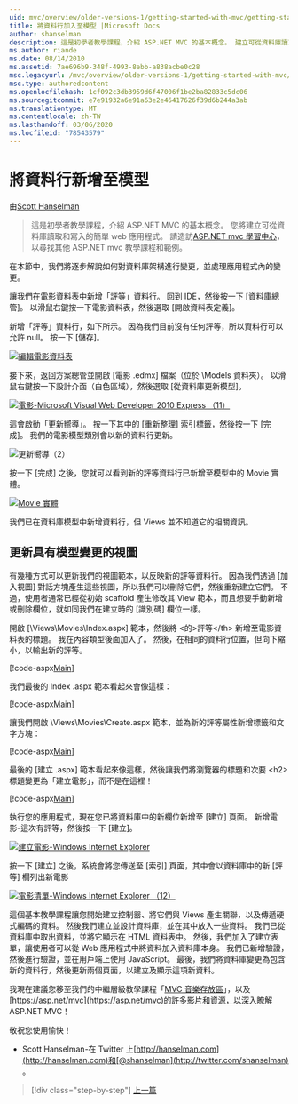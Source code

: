 ```yaml
---
uid: mvc/overview/older-versions-1/getting-started-with-mvc/getting-started-with-mvc-part8
title: 將資料行加入至模型 |Microsoft Docs
author: shanselman
description: 這是初學者教學課程，介紹 ASP.NET MVC 的基本概念。 建立可從資料庫讀取和寫入的簡單 web 應用程式。
ms.author: riande
ms.date: 08/14/2010
ms.assetid: 7ae696b9-348f-4993-8ebb-a838acbe0c28
msc.legacyurl: /mvc/overview/older-versions-1/getting-started-with-mvc/getting-started-with-mvc-part8
msc.type: authoredcontent
ms.openlocfilehash: 1cf092c3db3959d6f47006f1be2ba82833c5dc06
ms.sourcegitcommit: e7e91932a6e91a63e2e46417626f39d6b244a3ab
ms.translationtype: MT
ms.contentlocale: zh-TW
ms.lasthandoff: 03/06/2020
ms.locfileid: "78543579"
---
```

# <a name="adding-a-column-to-the-model"></a>將資料行新增至模型

由[Scott Hanselman](https://github.com/shanselman)

> 這是初學者教學課程，介紹 ASP.NET MVC 的基本概念。 您將建立可從資料庫讀取和寫入的簡單 web 應用程式。 請造訪[ASP.NET mvc 學習中心](../../../index.md)，以尋找其他 ASP.NET mvc 教學課程和範例。

在本節中，我們將逐步解說如何對資料庫架構進行變更，並處理應用程式內的變更。

讓我們在電影資料表中新增「評等」資料行。 回到 IDE，然後按一下 [資料庫總管]。 以滑鼠右鍵按一下電影資料表，然後選取 [開啟資料表定義]。

新增「評等」資料行，如下所示。 因為我們目前沒有任何評等，所以資料行可以允許 null。 按一下 [儲存]。

[![編輯電影資料表](getting-started-with-mvc-part8/_static/image2.png)](getting-started-with-mvc-part8/_static/image1.png)

接下來，返回方案總管並開啟 [電影 .edmx] 檔案（位於 \Models 資料夾）。 以滑鼠右鍵按一下設計介面（白色區域），然後選取 [從資料庫更新模型]。

[![電影-Microsoft Visual Web Developer 2010 Express （11）](getting-started-with-mvc-part8/_static/image4.png)](getting-started-with-mvc-part8/_static/image3.png)

這會啟動「更新嚮導」。 按一下其中的 [重新整理] 索引標籤，然後按一下 [完成]。 我們的電影模型類別會以新的資料行更新。

![更新嚮導（2）](getting-started-with-mvc-part8/_static/image5.png)

按一下 [完成] 之後，您就可以看到新的評等資料行已新增至模型中的 Movie 實體。

[![Movie 實體](getting-started-with-mvc-part8/_static/image7.png)](getting-started-with-mvc-part8/_static/image6.png)

我們已在資料庫模型中新增資料行，但 Views 並不知道它的相關資訊。

## <a name="update-views-with-model-changes"></a>更新具有模型變更的視圖

有幾種方式可以更新我們的視圖範本，以反映新的評等資料行。 因為我們透過 [加入視圖] 對話方塊產生這些視圖，所以我們可以刪除它們，然後重新建立它們。 不過，使用者通常已經從初始 scaffold 產生修改其 View 範本，而且想要手動新增或刪除欄位，就如同我們在建立時的 [識別碼] 欄位一樣。

開啟 [\Views\Movies\Index.aspx] 範本，然後將 &lt;的&gt;評等&lt;/th&gt; 新增至電影資料表的標題。 我在內容類型後面加入了。 然後，在相同的資料行位置，但向下縮小，以輸出新的評等。

[!code-aspx[Main](getting-started-with-mvc-part8/samples/sample1.aspx)]

我們最後的 Index .aspx 範本看起來會像這樣：

[!code-aspx[Main](getting-started-with-mvc-part8/samples/sample2.aspx)]

讓我們開啟 \Views\Movies\Create.aspx 範本，並為新的評等屬性新增標籤和文字方塊：

[!code-aspx[Main](getting-started-with-mvc-part8/samples/sample3.aspx)]

最後的 [建立 .aspx] 範本看起來像這樣，然後讓我們將瀏覽器的標題和次要 &lt;h2&gt; 標題變更為「建立電影」，而不是在這裡！

[!code-aspx[Main](getting-started-with-mvc-part8/samples/sample4.aspx)]

執行您的應用程式，現在您已將資料庫中的新欄位新增至 [建立] 頁面。 新增電影-這次有評等，然後按一下 [建立]。

[![建立電影-Windows Internet Explorer](getting-started-with-mvc-part8/_static/image9.png)](getting-started-with-mvc-part8/_static/image8.png)

按一下 [建立] 之後，系統會將您傳送至 [索引] 頁面，其中會以資料庫中的新 [評等] 欄列出新電影

[![電影清單-Windows Internet Explorer （12）](getting-started-with-mvc-part8/_static/image11.png)](getting-started-with-mvc-part8/_static/image10.png)

這個基本教學課程讓您開始建立控制器、將它們與 Views 產生關聯，以及傳遞硬式編碼的資料。 然後我們建立並設計資料庫，並在其中放入一些資料。 我們已從資料庫中取出資料，並將它顯示在 HTML 資料表中。 然後，我們加入了建立表單，讓使用者可以從 Web 應用程式中將資料加入資料庫本身。 我們已新增驗證，然後進行驗證，並在用戶端上使用 JavaScript。 最後，我們將資料庫變更為包含新的資料行，然後更新兩個頁面，以建立及顯示這項新資料。

我現在建議您移至我們的中繼層級教學課程「[MVC 音樂存放區](../../older-versions/mvc-music-store/mvc-music-store-part-1.md)」，以及[https://asp.net/mvc](https://asp.net/mvc)的許多影片和資源，以深入瞭解 ASP.NET MVC！

敬祝您使用愉快！

- Scott Hanselman-在 Twitter 上[http://hanselman.com](http://hanselman.com)和[@shanselman](http://twitter.com/shanselman) 。

> [!div class="step-by-step"]
> [上一篇](getting-started-with-mvc-part7.md)
